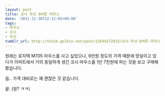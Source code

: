 ```yaml
---
layout: post
title: 코시 무선 6버튼 마우스
date: '2011-11-30T22:12:05+09:00'
tags:
- 마우스
- 코시
- 무선
tumblr_url: http://think.golbin.net/post/13544272833/코시-무선-6버튼-마우스
---
```



원래는 로지텍 M705 마우스를 사고 싶었으나, 6만원 정도의 가격 때문에 망설이고 있다가 이마트에서 거의 동일하게 생긴 코시 마우스를 1만 7천원에 파는 것을 보고 구매해봤습니다.

음.. 가격 대비로는 꽤 괜찮은 것 같습니다.

끝. (읭? ㅋㅋ)
